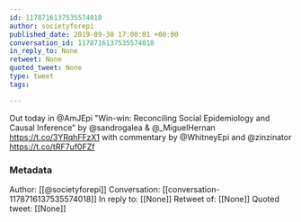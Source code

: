 ```yaml
---
id: 1178716137535574018
author: societyforepi
published_date: 2019-09-30 17:00:01 +00:00
conversation_id: 1178716137535574018
in_reply_to: None
retweet: None
quoted_tweet: None
type: tweet
tags:

---
```


Out today in @AmJEpi "Win-win: Reconciling Social Epidemiology and Causal Inference" by @sandrogalea &amp; @_MiguelHernan https://t.co/3YRqhFFzX1 with commentary by @WhitneyEpi and @zinzinator https://t.co/tRF7uf0FZf

### Metadata

Author: [[@societyforepi]]
Conversation: [[conversation-1178716137535574018]]
In reply to: [[None]]
Retweet of: [[None]]
Quoted tweet: [[None]]
